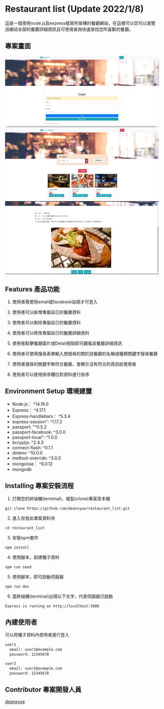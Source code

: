 # Restaurant list (Update 2022/1/8)
這是一個使用node.js及express框架所架構的餐廳網站，在這裡可以您可以瀏覽該網站全部的餐廳詳細資訊且可使用查詢快速查找您所喜歡的餐廳。

## 專案畫面
![img](public/img/userAuth.jpg)
![img](/public/img/index_page.jpg)
![img](/public/img/show_page.jpg)

## Features 產品功能
1. 使用者需使用email或facebook註冊才可登入
2. 使用者可以新增專屬自已的餐廳資料
3. 使用者可以刪除專屬自已的餐廳資料
4. 使用者可以修改專屬自已的餐廳詳細資料
5. 使用者點擊餐廰圖片或Detail按鈕即可觀看該餐廳詳細資訊
6. 使用者可使用搜尋表單輸入想搜尋的關於該餐廳的名稱或種類關鍵字搜尋餐廳
3. 使用者搜尋的關鍵字無符合餐廳，會顯示沒有符合的資訊給使用者

7. 使用者可以使用排序欄位對資料進行排序

## Environment Setup 環境建置
* Node.js： ^14.16.0
* Express： ^4.17.1
* Express-handlebars： ^5.3.4
* express-session": ^1.17.2
* passport: "^0.5.2
* passport-facebook: ^3.0.0
* passport-local": ^1.0.0
* bcryptjs: ^2.4.3
* connect-flash: ^0.1.1
* dotenv: ^10.0.0
* method-override: ^3.0.0
* mongoose： ^6.0.12
* mongodb

## Installing 專案安裝流程
1. 打開您的終端機(terminal)，複製(clone)專案至本機
```
git clone https://github.com/deansyue/restaurant_list.git
```

2. 進入存放此專案資料夾
```
cd restaurant_list
```

3. 安裝npm套件
```
npm install
```

4. 使用腳本，創建種子資料
```
npm run seed
```

5. 使用腳本，即可啟動伺服器
```
npm run dev
```

6. 當終端機(terminal)出現以下文字，代表伺服器已啟動
```
Express is running on http://localhost:3000
```

## 內建使用者
可以用種子資料內使用者進行登入
```
user1
  email: user1@example.com
  password: 12345678
```
```
user2
  email: user2@example.com
  password: 12345678
```

## Contributor 專案開發人員
[deansyue](https://github.com/deansyue)
